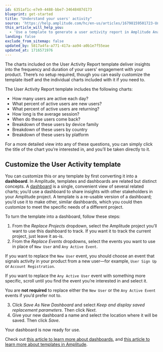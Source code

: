 ```yaml
---
id: 6351af1c-e7e9-4488-bbe7-34648487d173
blueprint: get-started
title: "Understand your users' activity"
source: 'https://help.amplitude.com/hc/en-us/articles/16798159501723-Understand-your-users-activity'
this_article_will_help_you:
  - 'Use a template to generate a user activity report in Amplitude Analytics'
landing: false
exclude_from_sitemap: false
updated_by: 5817a4fa-a771-417a-aa94-a0b1e7f55eae
updated_at: 1716571976
---
```

The charts included on the User Activity Report template deliver insights into the frequency and duration of your users' engagement with your product. There’s no setup required, though you can easily customize the template itself and the individual charts included with it if you need to.

The User Activity Report template includes the following charts:

* How many users are active each day?
* What percent of active users are new users?
* What percent of active users are returning?
* How long is the average session?
* When do these users come back?
* Breakdown of these users by device family
* Breakdown of these users by country
* Breakdown of these users by platform

For a more detailed view into any of these questions, you can simply click the title of the chart you’re interested in, and you’ll be taken directly to it.

## Customize the User Activity template

You can customize this or any template by first converting it into a **dashboard**. In Amplitude, templates and dashboards are related but distinct concepts. A [dashboard](/analytics/dashboard-create) is a single, convenient view of several related charts; you’d use a dashboard to share insights with other stakeholders in your Amplitude project. A template is a re-usable version of a dashboard; you’d use it to make other, similar dashboards, which you could then customize to meet the specific needs of a different project.

To turn the template into a dashboard, follow these steps:

1. From the *Replace Projects* dropdown, select the Amplitude project you’ll want to use this dashboard to track. If you want it to track the current project, just leave it as-is.
2. From the *Replace Events* dropdowns, select the events you want to use in place of `New User` and `Any Active Event`.  
  
If you want to replace the `New User` event, you should choose an event that signals activity in your product from a new user—for example, `User Sign Up` or `Account Registration`.  
  
If you want to replace the `Any Active User` event with something more specific, scroll until you find the event you’re interested in and select it.  
  
You are **not required** to replace either the `New User` or the `Any Active Event` events if you’d prefer not to.

3. Click *Save As New Dashboard* and select *Keep and display saved replacement parameters*. Then click *Next*.
4. Give your new dashboard a name and select the location where it will be saved. Then click *Save*.

Your dashboard is now ready for use.

Check out [this article to learn more about dashboards](/analytics/dashboard-create), and [this article to learn more about templates in Amplitude](/analytics/templates).